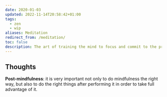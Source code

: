 ```yaml
---
date: 2020-01-03
updated: 2022-11-14T20:58:42+01:00
tags:
  - zen
  - wip
aliases: Meditation
redirect_from: /meditation/
toc: false
description: The art of training the mind to focus and commit to the present by gifting it with few minutes a day of complete nothingness
---
```

## Thoughts

**Post-mindfulness**: it is very important not only to do mindfulness the right way, but also to do the right things after performing it in order to take full advantage of it.